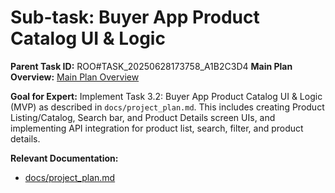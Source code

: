 # Sub-task: Buyer App Product Catalog UI & Logic

**Parent Task ID:** ROO#TASK_20250628173758_A1B2C3D4
**Main Plan Overview:** [Main Plan Overview](../../plans/ROO#TASK_20250628173758_A1B2C3D4_plan_overview.md)

**Goal for Expert:** Implement Task 3.2: Buyer App Product Catalog UI & Logic (MVP) as described in `docs/project_plan.md`. This includes creating Product Listing/Catalog, Search bar, and Product Details screen UIs, and implementing API integration for product list, search, filter, and product details.

**Relevant Documentation:**

- [docs/project_plan.md](docs/project_plan.md)
